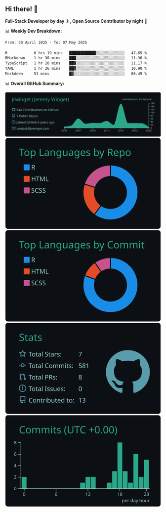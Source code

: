 ## Hi there! 👋

**Full-Stack Developer by day ☀️, Open Source Contributor by night 🌙**

📊 **Weekly Dev Breakdown:**
<!--START_SECTION:waka-->

```txt
From: 30 April 2025 - To: 07 May 2025

R            6 hrs 19 mins   ████████████░░░░░░░░░░░░░   47.65 %
RMarkdown    1 hr 30 mins    ███░░░░░░░░░░░░░░░░░░░░░░   11.36 %
TypeScript   1 hr 28 mins    ██▓░░░░░░░░░░░░░░░░░░░░░░   11.17 %
YAML         1 hr 26 mins    ██▓░░░░░░░░░░░░░░░░░░░░░░   10.90 %
Markdown     51 mins         █▓░░░░░░░░░░░░░░░░░░░░░░░   06.49 %
```

<!--END_SECTION:waka-->

📊 **Overall GitHub Summary:**

[![](https://raw.githubusercontent.com/jrwinget/jrwinget/main/profile-summary-card-output/gotham/0-profile-details.svg)](https://github.com/vn7n24fzkq/github-profile-summary-cards)
[![](https://raw.githubusercontent.com/jrwinget/jrwinget/main/profile-summary-card-output/gotham/1-repos-per-language.svg)](https://github.com/vn7n24fzkq/github-profile-summary-cards) [![](https://raw.githubusercontent.com/jrwinget/jrwinget/main/profile-summary-card-output/gotham/2-most-commit-language.svg)](https://github.com/vn7n24fzkq/github-profile-summary-cards)
[![](https://raw.githubusercontent.com/jrwinget/jrwinget/main/profile-summary-card-output/gotham/3-stats.svg)](https://github.com/vn7n24fzkq/github-profile-summary-cards) [![](https://raw.githubusercontent.com/jrwinget/jrwinget/main/profile-summary-card-output/gotham/4-productive-time.svg)](https://github.com/vn7n24fzkq/github-profile-summary-cards)
